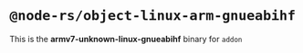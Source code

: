 # `@node-rs/object-linux-arm-gnueabihf`

This is the **armv7-unknown-linux-gnueabihf** binary for `addon`
